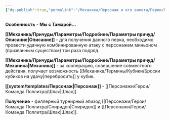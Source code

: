 ```yaml
---
{"dg-publish":true,"permalink":"/Механика/Персонаж и его анкета/Перки/Мы с Тамарой/","noteIcon":"","created":"2025-08-21T13:47:36.785+03:00","updated":"2025-09-03T23:57:39.221+03:00"}
---
```


**Особенность** - **Мы с Тамарой...**

**[[Механика/Причуды/Параметры/Подробнее/Параметры причуд/Описание\|Описание]]** - для получения данного перка, необходимо провести удачную комбинированную атаку с персонажем миньоном (призванным существом) три раза подряд. 

**[[Механика/Причуды/Параметры/Подробнее/Параметры причуд/Механика\|Механика]]** - за кооперацию, совершение совместного действия, получает возможность [[Механика/Термины/Кубики/Броски кубиков на удачу\|перебросить]] у кубик.

**[[system/templates/Персонаж\|Персонаж]]** - [[Персонажи/Герои/Команда Поллитра/Шлак\|Шлак]]

**Получение** - филлерный турнирный эпизод [[Персонажи/Герои/Команда Поллитра/Спиридон\|Спиридон]] и [[Персонажи/Герои/Команда Поллитра/Шлак\|Шлак]]. 
